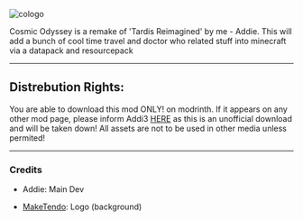 
![cologo](https://github.com/user-attachments/assets/b4cd7d3c-d631-41d1-b4c0-aa063905cce8)

Cosmic Odyssey is a remake of 'Tardis Reimagined' by me - Addie.
This will add a bunch of cool time travel and doctor who related stuff into minecraft via a datapack and resourcepack
*****
## Distrebution Rights:
You are able to download this mod ONLY! on modrinth. If it appears on any other mod page, please inform Addi3 [HERE](https://discord.com/invite/cRPjGDy37p) as this is an unofficial download and will be taken down!
All assets are not to be used in other media unless permited!
**********
### Credits

- Addie: Main Dev

- [MakeTendo](https://www.youtube.com/@Maketendo): Logo (background)
